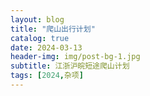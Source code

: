```yaml
---
layout: blog
title: "爬山出行计划"
catalog: true
date: 2024-03-13
header-img: img/post-bg-1.jpg
subtitle: 江浙沪皖短途爬山计划
tags: [2024,杂项]
---
```

